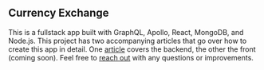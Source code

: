 ## Currency Exchange

This is a fullstack app built with GraphQL, Apollo, React, MongoDB, and Node.js. This project has two accompanying articles that go over how to create this app in detail. One [article](https://dev.to/marlonanthony/let-s-build-a-currency-exchange-part-i-52g1) covers the backend, the other the front (coming soon). Feel free to [reach out](https://twitter.com/marlonanthony10) with any questions or improvements.